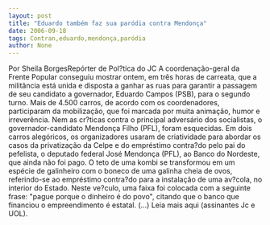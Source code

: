 ```yaml
---
layout: post
title: "Eduardo também faz sua paródia contra Mendonça"
date: 2006-09-18
tags: Contran,eduardo,mendonça,paródia
author: None
---
```


Por Sheila BorgesRepórter de Pol?tica do JC
A coordenação-geral da Frente Popular conseguiu mostrar ontem, em três horas de carreata,&nbsp;que a militância está unida e disposta a ganhar as ruas para garantir a passagem de seu candidato a governador, Eduardo Campos (PSB), para o segundo turno. 
Mais de 4.500 carros, de acordo com os coordenadores, participaram da mobilização, que foi marcada por muita animação, humor e irreverência. 
Nem as cr?ticas contra o principal adversário dos socialistas, o governador-candidato Mendonça Filho (PFL), foram esquecidas. 
Em dois carros alegóricos, os organizadores usaram de criatividade para abordar os casos da privatização da Celpe e do empréstimo contra?do pelo pai do pefelista, o deputado federal José Mendonça (PFL), ao Banco do Nordeste, que ainda não foi pago. 
O teto de uma kombi se transformou em um espécie de galinheiro com o boneco de uma galinha cheia de ovos, referindo-se ao empréstimo contra?do para a instalação de uma av?cola, no interior do Estado. 
Neste ve?culo, uma faixa foi colocada com a seguinte frase: \"pague porque o dinheiro é do povo\", citando que o banco que financiou o empreendimento é estatal. 
(...)
Leia mais aqui (assinantes Jc e UOL). 